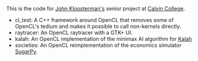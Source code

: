 This is the code for [John Kloosterman's](jkloosterman.net) senior project at [Calvin College](cs.calvin.edu).

* cl_test: A C++ framework around OpenCL that removes some of OpenCL's tedium and makes it possible to call non-kernels directly.
* raytracer: An OpenCL raytracer with a GTK+ UI.
* kalah: An OpenCL implementation of the minimax AI algorithm for [Kalah](http://en.wikipedia.org/wiki/Kalah)
* societies: An OpenCL reimplementation of the economics simulator [SugarPy](http://abs.calvin.edu/hg/sugarpy/).